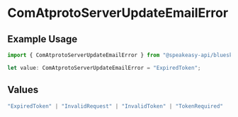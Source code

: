 # ComAtprotoServerUpdateEmailError

## Example Usage

```typescript
import { ComAtprotoServerUpdateEmailError } from "@speakeasy-api/bluesky/models/errors";

let value: ComAtprotoServerUpdateEmailError = "ExpiredToken";
```

## Values

```typescript
"ExpiredToken" | "InvalidRequest" | "InvalidToken" | "TokenRequired"
```